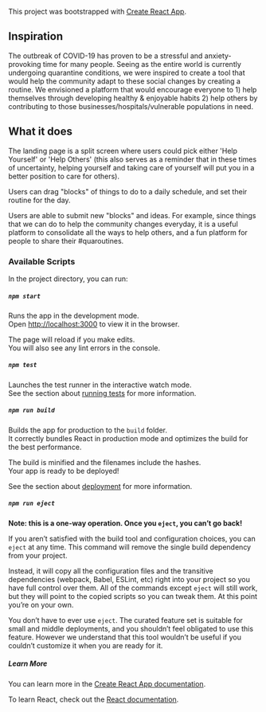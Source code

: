 This project was bootstrapped with [Create React App](https://github.com/facebook/create-react-app).

## Inspiration
The outbreak of COVID-19 has proven to be a stressful and anxiety-provoking time for many people. Seeing as the entire world is currently undergoing quarantine conditions, we were inspired to create a tool that would help the community adapt to these social changes by creating a routine. We envisioned a platform that would encourage everyone to 1) help themselves through developing healthy & enjoyable habits 2) help others by contributing to those businesses/hospitals/vulnerable populations in need.

## What it does
The landing page is a split screen where users could pick either 'Help Yourself' or 'Help Others' (this also serves as a reminder that in these times of uncertainty, helping yourself and taking care of yourself will put you in a better position to care for others).

Users can drag "blocks" of things to do to a daily schedule, and set their routine for the day.

Users are able to submit new "blocks" and ideas. For example, since things that we can do to help the community changes everyday, it is a useful platform to consolidate all the ways to help others, and a fun platform for people to share their #quaroutines.






### Available Scripts

In the project directory, you can run:

##### `npm start`

Runs the app in the development mode.<br />
Open [http://localhost:3000](http://localhost:3000) to view it in the browser.

The page will reload if you make edits.<br />
You will also see any lint errors in the console.

##### `npm test`

Launches the test runner in the interactive watch mode.<br />
See the section about [running tests](https://facebook.github.io/create-react-app/docs/running-tests) for more information.

##### `npm run build`

Builds the app for production to the `build` folder.<br />
It correctly bundles React in production mode and optimizes the build for the best performance.

The build is minified and the filenames include the hashes.<br />
Your app is ready to be deployed!

See the section about [deployment](https://facebook.github.io/create-react-app/docs/deployment) for more information.

##### `npm run eject`

**Note: this is a one-way operation. Once you `eject`, you can’t go back!**

If you aren’t satisfied with the build tool and configuration choices, you can `eject` at any time. This command will remove the single build dependency from your project.

Instead, it will copy all the configuration files and the transitive dependencies (webpack, Babel, ESLint, etc) right into your project so you have full control over them. All of the commands except `eject` will still work, but they will point to the copied scripts so you can tweak them. At this point you’re on your own.

You don’t have to ever use `eject`. The curated feature set is suitable for small and middle deployments, and you shouldn’t feel obligated to use this feature. However we understand that this tool wouldn’t be useful if you couldn’t customize it when you are ready for it.

##### Learn More

You can learn more in the [Create React App documentation](https://facebook.github.io/create-react-app/docs/getting-started).

To learn React, check out the [React documentation](https://reactjs.org/).
